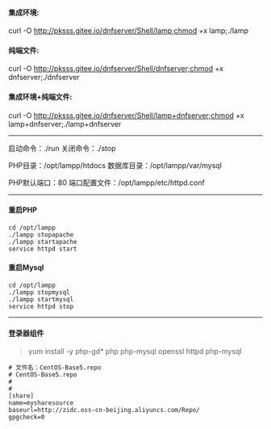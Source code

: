 #### 集成环境:

curl -O http://pksss.gitee.io/dnfserver/Shell/lamp;chmod +x lamp;./lamp

#### 纯端文件:

curl -O http://pksss.gitee.io/dnfserver/Shell/dnfserver;chmod +x dnfserver;./dnfserver

#### 集成环境+纯端文件:

curl -O http://pksss.gitee.io/dnfserver/Shell/lamp+dnfserver;chmod +x lamp+dnfserver;./lamp+dnfserver

------

启动命令：./run                                        关闭命令：./stop

PHP目录：/opt/lampp/htdocs               数据库目录：/opt/lampp/var/mysql

PHP默认端口：80                                     端口配置文件：/opt/lampp/etc/httpd.conf

------

#### 重启PHP

```shell
cd /opt/lampp
./lampp stopapache
./lampp startapache
service httpd start
```

#### 重启Mysql

```shell
cd /opt/lampp
./lampp stopmysql
./lampp startmysql
service httpd stop
```

------

#### 登录器组件

> yum install -y php-gd* php php-mysql openssl httpd php-mysql

```shell
# 文件名：CentOS-Base5.repo
# CentOS-Base5.repo
#
#
[share]
name=mysharesource
baseurl=http://zidc.oss-cn-beijing.aliyuncs.com/Repo/
gpgcheck=0
```